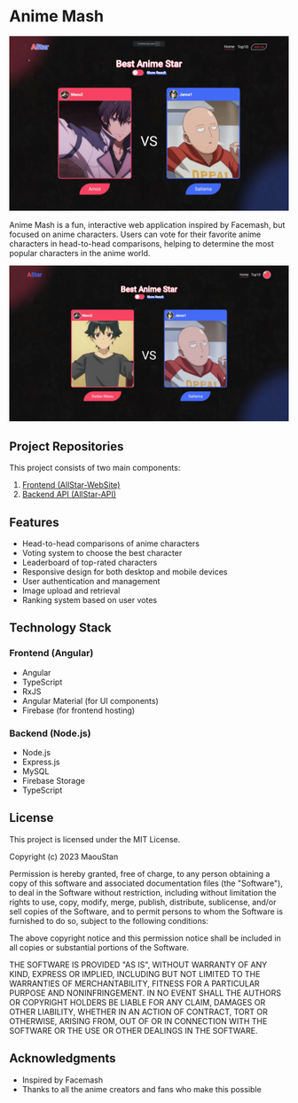 # Anime Mash

![Anime Mash Banner](banner.jpg)

Anime Mash is a fun, interactive web application inspired by Facemash, but focused on anime characters. Users can vote for their favorite anime characters in head-to-head comparisons, helping to determine the most popular characters in the anime world.

![Example GIF](exmaple.gif)

## Project Repositories

This project consists of two main components:

1. [Frontend (AllStar-WebSite)](https://github.com/MaouStan/AllStar-WebSite)
2. [Backend API (AllStar-API)](https://github.com/MaouStan/AllStar-API)

## Features

- Head-to-head comparisons of anime characters
- Voting system to choose the best character
- Leaderboard of top-rated characters
- Responsive design for both desktop and mobile devices
- User authentication and management
- Image upload and retrieval
- Ranking system based on user votes

## Technology Stack

### Frontend (Angular)
- Angular
- TypeScript
- RxJS
- Angular Material (for UI components)
- Firebase (for frontend hosting)

### Backend (Node.js)
- Node.js
- Express.js
- MySQL
- Firebase Storage
- TypeScript

## License

This project is licensed under the MIT License.

Copyright (c) 2023 MaouStan

Permission is hereby granted, free of charge, to any person obtaining a copy
of this software and associated documentation files (the "Software"), to deal
in the Software without restriction, including without limitation the rights
to use, copy, modify, merge, publish, distribute, sublicense, and/or sell
copies of the Software, and to permit persons to whom the Software is
furnished to do so, subject to the following conditions:

The above copyright notice and this permission notice shall be included in all
copies or substantial portions of the Software.

THE SOFTWARE IS PROVIDED "AS IS", WITHOUT WARRANTY OF ANY KIND, EXPRESS OR
IMPLIED, INCLUDING BUT NOT LIMITED TO THE WARRANTIES OF MERCHANTABILITY,
FITNESS FOR A PARTICULAR PURPOSE AND NONINFRINGEMENT. IN NO EVENT SHALL THE
AUTHORS OR COPYRIGHT HOLDERS BE LIABLE FOR ANY CLAIM, DAMAGES OR OTHER
LIABILITY, WHETHER IN AN ACTION OF CONTRACT, TORT OR OTHERWISE, ARISING FROM,
OUT OF OR IN CONNECTION WITH THE SOFTWARE OR THE USE OR OTHER DEALINGS IN THE
SOFTWARE.

## Acknowledgments

- Inspired by Facemash
- Thanks to all the anime creators and fans who make this possible
